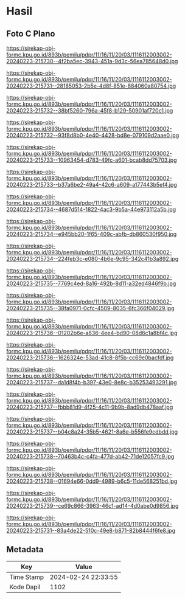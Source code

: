 # Hasil

## Foto C Plano

https://sirekap-obj-formc.kpu.go.id/893b/pemilu/pdpr/11/16/11/20/03/1116112003002-20240223-215730--4f2ba5ec-3943-451a-9d3c-56ea785648d0.jpg

https://sirekap-obj-formc.kpu.go.id/893b/pemilu/pdpr/11/16/11/20/03/1116112003002-20240223-215731--28185053-2b5e-4d8f-851e-884060a80754.jpg

https://sirekap-obj-formc.kpu.go.id/893b/pemilu/pdpr/11/16/11/20/03/1116112003002-20240223-215732--38bf5260-796a-45f8-b129-50901af720c1.jpg

https://sirekap-obj-formc.kpu.go.id/893b/pemilu/pdpr/11/16/11/20/03/1116112003002-20240223-215732--93f8d8b0-4e40-4428-bd8e-079109d2aae0.jpg

https://sirekap-obj-formc.kpu.go.id/893b/pemilu/pdpr/11/16/11/20/03/1116112003002-20240223-215733--10963454-d783-49fc-a601-bcab8dd75703.jpg

https://sirekap-obj-formc.kpu.go.id/893b/pemilu/pdpr/11/16/11/20/03/1116112003002-20240223-215733--b37a6be2-49a4-42c6-a609-a177443b5ef4.jpg

https://sirekap-obj-formc.kpu.go.id/893b/pemilu/pdpr/11/16/11/20/03/1116112003002-20240223-215734--4687d514-1822-4ac3-9b5a-44e973112a5b.jpg

https://sirekap-obj-formc.kpu.go.id/893b/pemilu/pdpr/11/16/11/20/03/1116112003002-20240223-215734--e945bb20-1f65-409c-abfb-db860530f950.jpg

https://sirekap-obj-formc.kpu.go.id/893b/pemilu/pdpr/11/16/11/20/03/1116112003002-20240223-215734--224feb3c-e080-4b6e-9c95-342c41b3a892.jpg

https://sirekap-obj-formc.kpu.go.id/893b/pemilu/pdpr/11/16/11/20/03/1116112003002-20240223-215735--7769c4ed-8a16-492b-8d11-a32ed4846f9b.jpg

https://sirekap-obj-formc.kpu.go.id/893b/pemilu/pdpr/11/16/11/20/03/1116112003002-20240223-215735--38fa0971-0cfc-4509-8035-6fc366f04029.jpg

https://sirekap-obj-formc.kpu.go.id/893b/pemilu/pdpr/11/16/11/20/03/1116112003002-20240223-215736--01202b6e-a836-4ee4-bd90-08d6c1a8bf4c.jpg

https://sirekap-obj-formc.kpu.go.id/893b/pemilu/pdpr/11/16/11/20/03/1116112003002-20240223-215736--1626324e-53ad-41c8-8f5b-cc69e0bacfdf.jpg

https://sirekap-obj-formc.kpu.go.id/893b/pemilu/pdpr/11/16/11/20/03/1116112003002-20240223-215737--da1d8f4b-b397-43e0-8e8c-b35253493291.jpg

https://sirekap-obj-formc.kpu.go.id/893b/pemilu/pdpr/11/16/11/20/03/1116112003002-20240223-215737--fbbb81d9-4f25-4c11-9b9b-8ad9db478aaf.jpg

https://sirekap-obj-formc.kpu.go.id/893b/pemilu/pdpr/11/16/11/20/03/1116112003002-20240223-215737--b04c8a24-35b5-4621-8a6e-b556fe9cdbdd.jpg

https://sirekap-obj-formc.kpu.go.id/893b/pemilu/pdpr/11/16/11/20/03/1116112003002-20240223-215738--70463b4c-c4fa-477d-ab42-71de12057fc9.jpg

https://sirekap-obj-formc.kpu.go.id/893b/pemilu/pdpr/11/16/11/20/03/1116112003002-20240223-215738--01694e66-0dd9-4989-b6c5-11de568251bd.jpg

https://sirekap-obj-formc.kpu.go.id/893b/pemilu/pdpr/11/16/11/20/03/1116112003002-20240223-215739--ce69c866-3963-46c1-ad14-4d0abe0d9856.jpg

https://sirekap-obj-formc.kpu.go.id/893b/pemilu/pdpr/11/16/11/20/03/1116112003002-20240223-215731--83a4de22-510c-49e8-b871-82b8444f6fe8.jpg


## Metadata

| Key        | Value               |
| ---------- | ------------------- |
| Time Stamp | 2024-02-24 22:33:55 |
| Kode Dapil | 1102                |



